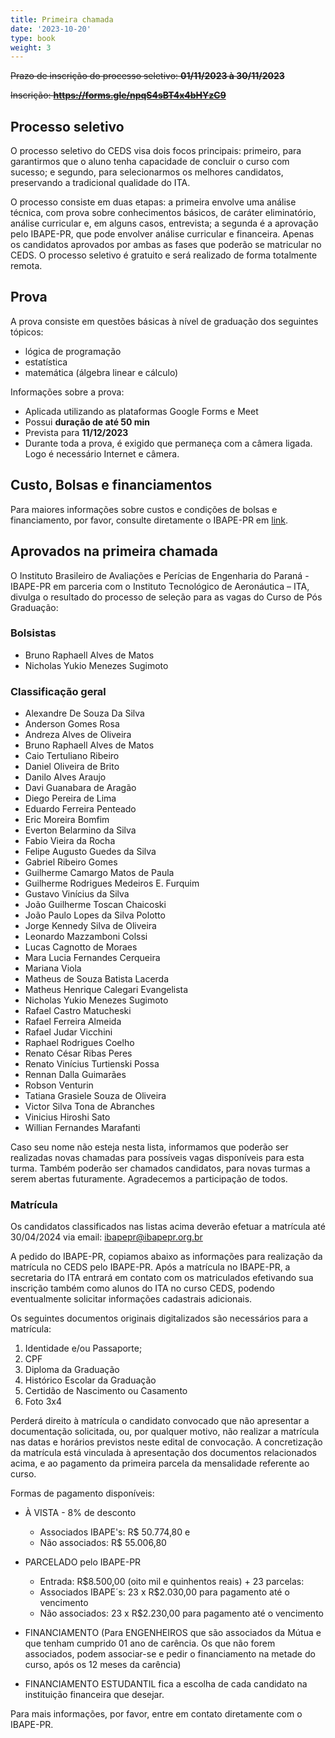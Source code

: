 ```yaml
---
title: Primeira chamada
date: '2023-10-20'
type: book
weight: 3
---
```


~~Prazo de inscrição do processo seletivo: **01/11/2023 à 30/11/2023**~~

~~Inscrição: **https://forms.gle/npqS4sBT4x4bHYzC9**~~

## Processo seletivo

O processo seletivo do CEDS visa dois focos principais: primeiro, para garantirmos que o aluno tenha capacidade de concluir o curso com sucesso; e segundo, para selecionarmos os melhores candidatos, preservando a tradicional qualidade do ITA.

O processo consiste em duas etapas: a primeira envolve uma análise técnica, com prova sobre conhecimentos básicos, de caráter eliminatório, análise curricular e, em alguns casos, entrevista; a segunda é a aprovação pelo IBAPE-PR, que pode envolver análise curricular e financeira. Apenas os candidatos aprovados por ambas as fases que poderão se matricular no CEDS. O processo seletivo é gratuito e será realizado de forma totalmente remota.

## Prova

A prova consiste em questões básicas à nível de graduação dos seguintes tópicos:
- lógica de programação
- estatística
- matemática (álgebra linear e cálculo)

Informações sobre a prova:
- Aplicada utilizando as plataformas Google Forms e Meet
- Possui **duração de até 50 min**
- Prevista para **11/12/2023**
- Durante toda a prova, é exigido que permaneça com a câmera ligada. Logo é necessário Internet e câmera.

## Custo, Bolsas e financiamentos

Para maiores informações sobre custos e condições de bolsas e financiamento, por favor, consulte diretamente o IBAPE-PR em [link](https://www.ibapepr.org.br/).

## Aprovados na primeira chamada

O Instituto Brasileiro de Avaliações e Perícias de Engenharia do Paraná - IBAPE-PR em parceria com o Instituto Tecnológico de Aeronáutica – ITA, divulga o resultado do processo de seleção para as vagas do Curso de Pós Graduação:

### Bolsistas

- Bruno Raphaell Alves de Matos
- Nicholas Yukio Menezes Sugimoto

### Classificação geral

- Alexandre De Souza Da Silva
- Anderson Gomes Rosa
- Andreza Alves de Oliveira
- Bruno Raphaell Alves de Matos
- Caio Tertuliano Ribeiro
- Daniel Oliveira de Brito
- Danilo Alves Araujo
- Davi Guanabara de Aragão
- Diego Pereira de Lima
- Eduardo Ferreira Penteado
- Eric Moreira Bomfim
- Everton Belarmino da Silva
- Fabio Vieira da Rocha
- Felipe Augusto Guedes da Silva
- Gabriel Ribeiro Gomes
- Guilherme Camargo  Matos de Paula
- Guilherme Rodrigues Medeiros E. Furquim
- Gustavo Vinícius da Silva
- João Guilherme Toscan Chaicoski
- João Paulo Lopes da Silva Polotto
- Jorge Kennedy Silva de Oliveira
- Leonardo Mazzamboni Colssi
- Lucas Cagnotto de Moraes
- Mara Lucia Fernandes Cerqueira
- Mariana Viola
- Matheus de Souza Batista Lacerda
- Matheus Henrique Calegari Evangelista
- Nicholas Yukio Menezes Sugimoto
- Rafael Castro Matucheski
- Rafael Ferreira Almeida
- Rafael Judar Vicchini
- Raphael Rodrigues Coelho
- Renato César Ribas Peres
- Renato Vinícius Turtienski Possa
- Rennan Dalla Guimarães
- Robson Venturin
- Tatiana Grasiele Souza de Oliveira
- Victor Silva Tona de Abranches
- Vinicius Hiroshi Sato
- Willian Fernandes Marafanti

Caso seu nome não esteja nesta lista, informamos que poderão ser realizadas novas chamadas para possíveis vagas disponíveis para esta turma.
Também poderão ser chamados candidatos, para novas turmas a serem abertas futuramente.
Agradecemos a participação de todos.

### Matrícula

Os candidatos classificados nas listas acima deverão efetuar a matrícula até 30/04/2024 via email: ibapepr@ibapepr.org.br

A pedido do IBAPE-PR, copiamos abaixo as informações para realização da matrícula no CEDS pelo IBAPE-PR.
Após a matrícula no IBAPE-PR, a secretaria do ITA entrará em contato com os matriculados efetivando sua inscrição também como
alunos do ITA no curso CEDS, podendo eventualmente solicitar informações cadastrais adicionais.

Os seguintes documentos originais digitalizados são necessários para a matrícula:

1. Identidade e/ou Passaporte;
2. CPF
3. Diploma da Graduação
4. Histórico Escolar da Graduação
5. Certidão de Nascimento ou Casamento
6. Foto 3x4

Perderá direito à matrícula o candidato convocado que não apresentar a documentação solicitada, ou, por qualquer motivo, não realizar a matrícula nas datas e horários previstos neste edital de convocação.
A concretização da matrícula está vinculada à apresentação dos documentos relacionados acima, e ao pagamento da primeira parcela da mensalidade referente ao curso.

Formas de pagamento disponíveis:

- À VISTA - 8% de desconto
  - Associados IBAPE's: R$ 50.774,80 e
  - Não associados: R$ 55.006,80

- PARCELADO pelo IBAPE-PR
  - Entrada: R$8.500,00 (oito mil e quinhentos reais) + 23 parcelas:
  - Associados IBAPE´s: 23 x R$2.030,00 para pagamento até o vencimento
  - Não associados: 23 x R$2.230,00 para pagamento até o vencimento

- FINANCIAMENTO (Para ENGENHEIROS que são associados da Mútua e que tenham cumprido 01 ano de carência. Os que não forem associados, podem associar-se e pedir o financiamento na metade do curso, após os 12 meses da carência)

- FINANCIAMENTO ESTUDANTIL fica a escolha de cada candidato na instituição financeira que desejar.

Para mais informações, por favor, entre em contato diretamente com o IBAPE-PR.